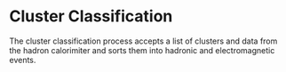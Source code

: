 # Cluster Classification

The cluster classification process accepts a list of clusters and data from the
hadron calorimiter and sorts them into hadronic and electromagnetic events.
